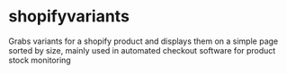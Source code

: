 # shopifyvariants

Grabs variants for a shopify product and displays them on a simple page sorted by size, mainly used in automated checkout software for product stock monitoring
